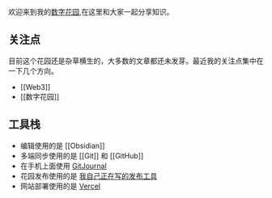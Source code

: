 欢迎来到我的[数字花园](https://garden.grass.show),在这里和大家一起分享知识。

## 关注点
目前这个花园还是杂草横生的，大多数的文章都还未发芽。最近我的关注点集中在一下几个方向。

- [[Web3]]
- [[数字花园]]

## 工具栈

- 编辑使用的是 [[Obsidian]]
- 多端同步使用的是 [[Git]] 和 [[GitHub]]
- 在手机上面使用 [GitJournal](https://gitjournal.io/)
- 花园发布使用的是 [我自己正在写的发布工具](https://github.com/running-grass/gardener)
- 网站部署使用的是 [Vercel](vercel.com)